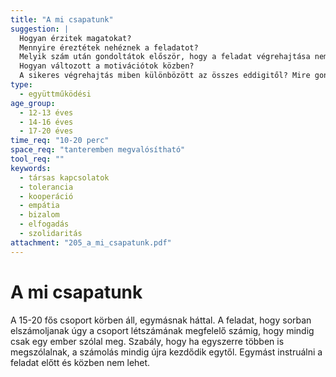 ```yaml
---
title: "A mi csapatunk"
suggestion: | 
  Hogyan érzitek magatokat?
  Mennyire éreztétek nehéznek a feladatot?
  Melyik szám után gondoltátok először, hogy a feladat végrehajtása nem lehetetlen?
  Hogyan változott a motivációtok közben?
  A sikeres végrehajtás miben különbözött az összes eddigitől? Mire gondoltatok közben?
type:
  - együttműködési
age_group:
  - 12-13 éves
  - 14-16 éves
  - 17-20 éves
time_req: "10-20 perc"
space_req: "tanteremben megvalósítható"
tool_req: ""
keywords: 
  - társas kapcsolatok
  - tolerancia
  - kooperáció
  - empátia
  - bizalom
  - elfogadás
  - szolidaritás
attachment: "205_a_mi_csapatunk.pdf"
---
```


# A mi csapatunk

 A 15-20 fős csoport körben áll, egymásnak háttal. A feladat, hogy sorban elszámoljanak úgy a csoport létszámának megfelelő számig, hogy mindig csak egy ember szólal meg. Szabály, hogy ha egyszerre többen is megszólalnak, a számolás mindig újra kezdődik egytől. Egymást instruálni a feladat előtt és közben nem lehet.  
  
